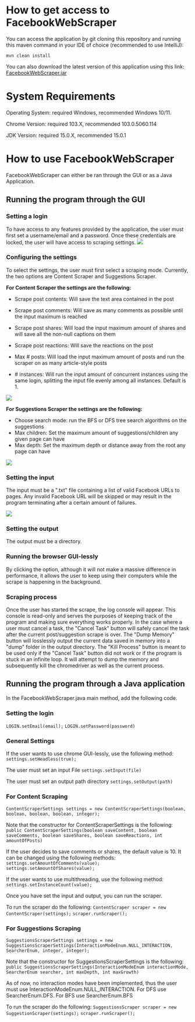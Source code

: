 # How to get access to FacebookWebScraper

You can access the application by git cloning this repository and running this maven command in your IDE of choice (recommended to use IntelliJ):

`mvn clean install`

You can also download the latest version of this application using this link: [FacebookWebScraper.jar](https://drive.google.com/file/d/1LTvAyHI3-g1k-W_XXZVFxU1gRj_M1tne/view?usp=sharing)
# System Requirements

Operating System: required Windows, recommended Windows 10/11.

Chrome Version: required 103.X, recommended 103.0.5060.114

JDK Version: required 15.0.X, recommended 15.0.1


# How to use FacebookWebScraper

FacebookWebScraper can either be ran through the GUI or as a Java Application.

## Running the program through the GUI

### Setting a login
To have access to any features provided by the application, the user must first set a username/email and a password. Once these credentials are locked, the user will have access to scraping settings.
![](img/locked.png)

### Configuring the settings
To select the settings, the user must first select a scraping mode. Currently, the two options are Content Scraper and Suggestions Scraper.

**For Content Scraper the settings are the following:**

- Scrape post contents: Will save the text area contained in the post

- Scrape post comments: Will save as many comments as possible until the input maximum is reached

- Scrape post shares: Will load the input maximum amount of shares and will save all the non-null captions on them

- Scrape post reactions: Will save the reactions on the post

- Max # posts: Will load the input maximum amount of posts and run the scraper on as many article-style posts

- \# instances: Will run the input amount of concurrent instances using the same login, splitting the input file evenly among all instances. Default is 1.

![](img/content_scraper_settings.png)

**For Suggestions Scraper the settings are the following:**

- Choose search mode: run the BFS or DFS tree search algorithms on the suggestions
- Max children: Set the maximum amount of suggestions/children any given page can have
- Max depth: Set the maximum depth or distance away from the root any page can have

![](img/suggestions_scraper_settings.png)

### Setting the input
The input must be a ".txt" file containing a list of valid Facebook URLs to pages. Any invalid Facebook URL will be skipped or may result in the program terminating after a certain amount of failures.

![](img/input.png)

### Setting the output
The output must be a directory.

### Running the browser GUI-lessly
By clicking the option, although it will not make a massive difference in performance, it allows the user to keep using their computers while the scrape is happening in the background.

### Scraping process
Once the user has started the scrape, the log console will appear. This console is read-only and serves the purposes of keeping track of the program and making sure everything works properly. In the case where a user must cancel a task, the "Cancel Task" button will safely cancel the task after the current post/suggestion scrape is over. The "Dump Memory" button will losslessly output the current data saved in memory into a "dump" folder in the output directory. The "Kill Process" button is meant to be used only if the "Cancel Task" button did not work or if the program is stuck in an infinite loop. It will attempt to dump the memory and subsequently kill the chromedriver as well as the current process.

## Running the program through a Java application

In the FacebookWebScraper.java main method, add the following code.

### Setting the login
`LOGIN.setEmail(email);`
`LOGIN.setPassword(password)`

### General Settings
If the user wants to use chrome GUI-lessly, use the following method:
`settings.setHeadless(true);`

The user must set an input File
`settings.setInput(file)`

The user must set an output path directory
`settings.setOutput(path)`

### For Content Scraping

`ContentScraperSettings settings = new ContentScraperSettings(boolean, boolean, boolean, boolean, integer);`

Note that the constructor for ContentScraperSettings is the following:
`public ContentScraperSettings(boolean saveContent, boolean saveComments, boolean saveShares, boolean saveReactions, int amountOfPosts)`

If the user decides to save comments or shares, the default value is 10. It can be changed using the following methods:
`settings.setAmountOfComments(value);`
`settings.setAmountOfShares(value);`

If the user wants to use multithreading, use the following method:
`settings.setInstanceCount(value);`

Once you have set the input and output, you can run the scraper.

To run the scraper do the following:
`ContentScraper scraper = new ContentScraper(settings);`
`scraper.runScraper();`

### For Suggestions Scraping
`SuggestionsScraperSettings settings = new SuggestionsScraperSettings(InteractionModeEnum.NULL_INTERACTION, SearcherEnum, integer, integer);`

Note that the constructor for SuggestionsScraperSettings is the following:
`public SuggestionsScraperSettings(InteractionModeEnum interactionMode, SearcherEnum searcher, int maxDepth, int maxGrowth)`

As of now, no interaction modes have been implemented, thus the user must use InteractionModeEnum.NULL_INTERACTION. For DFS use SearcherEnum.DFS. For BFS use SearcherEnum.BFS

To run the scraper do the following:
`SuggestionsScraper scraper = new SuggestionScraper(settings);`
`scraper.runScraper();`


